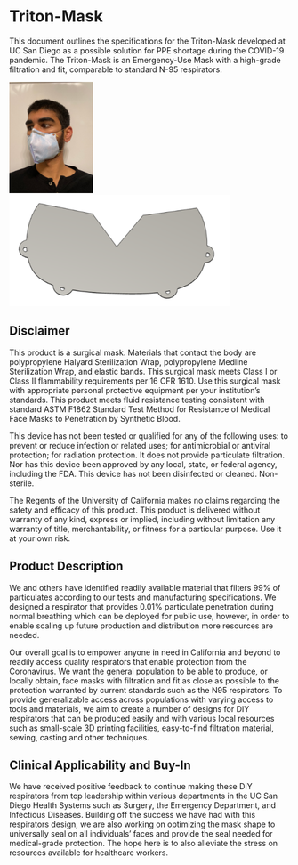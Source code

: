 # Triton-Mask

This document outlines the specifications for the Triton-Mask developed at UC San Diego as a possible solution for PPE shortage during the COVID-19 pandemic. The Triton-Mask is an Emergency-Use Mask with a high-grade filtration and fit, comparable to standard N-95 respirators.

<img src="https://github.com/WeibelLab/Triton-Mask/blob/master/images/Triton-Mask.jpeg" height="200"/> <img src="https://github.com/WeibelLab/Triton-Mask/blob/master/images/Triton-Mask_Model.png" height="200"/> 

## Disclaimer

This product is a surgical mask. Materials that contact the body are polypropylene Halyard Sterilization Wrap, polypropylene Medline Sterilization Wrap, and elastic bands. This surgical mask meets Class I or Class II flammability requirements per 16 CFR 1610. Use this surgical mask with appropriate personal protective equipment per your institution’s standards. This product meets fluid resistance testing consistent with standard ASTM F1862 Standard Test Method for Resistance of Medical Face Masks to Penetration by Synthetic Blood.

This device has not been tested or qualified for any of the following uses: to prevent or reduce infection or related uses; for antimicrobial or antiviral protection; for radiation protection. It does not provide particulate filtration. Nor has this device been approved by any local, state, or federal agency, including the FDA. This device has not been disinfected or cleaned. Non-sterile.

The Regents of the University of California makes no claims regarding the safety and efficacy of this product. This product is delivered without warranty of any kind, express or implied, including without limitation any warranty of title, merchantability, or fitness for a particular purpose. Use it at your own risk.

## Product Description
We and others have identified readily available material that filters 99% of particulates according to our tests and manufacturing specifications. We designed a respirator that provides 0.01% particulate penetration during normal breathing which can be deployed for public use, however, in order to enable scaling up future production and distribution more resources are needed.

Our overall goal is to empower anyone in need in California and beyond to readily access quality respirators that enable protection from the Coronavirus. We want the general population to be able to produce, or locally obtain, face masks with filtration and fit as close as possible to the protection warranted by current standards such as the N95 respirators. To provide generalizable access across populations with varying access to tools and materials, we aim to create a number of designs for DIY respirators that can be produced easily and with various local resources such as small-scale 3D printing facilities, easy-to-find filtration material, sewing, casting and other techniques.

## Clinical Applicability and Buy-In
We have received positive feedback to continue making these DIY respirators from top leadership within various departments in the UC San Diego Health Systems such as Surgery, the Emergency Department, and Infectious Diseases. Building off the success we have had with this respirators design, we are also working on optimizing the mask shape to universally seal on all individuals’ faces and provide the seal needed for medical-grade protection. The hope here is to also alleviate the stress on resources available for healthcare workers.
